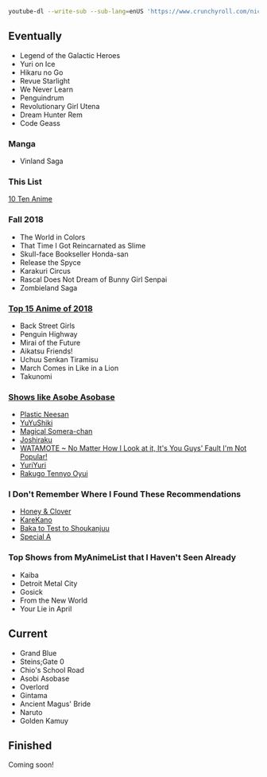 
```bash
youtube-dl --write-sub --sub-lang=enUS 'https://www.crunchyroll.com/nichijou-my-ordinary-life'
```

## Eventually

- Legend of the Galactic Heroes
- Yuri on Ice
- Hikaru no Go
- Revue Starlight
- We Never Learn
- Penguindrum
- Revolutionary Girl Utena
- Dream Hunter Rem
- Code Geass

### Manga

- Vinland Saga


### This List

[10 Ten Anime](https://www.reddit.com/r/Animesuggest/comments/a6fn6a/give_me_your_1010_anime/)

### Fall 2018

- The World in Colors
- That Time I Got Reincarnated as Slime
- Skull-face Bookseller Honda-san
- Release the Spyce
- Karakuri Circus
- Rascal Does Not Dream of Bunny Girl Senpai
- Zombieland Saga

### [Top 15 Anime of 2018](https://www.youtube.com/watch?v=vhSD5-CU42Q)
- Back Street Girls
- Penguin Highway
- Mirai of the Future
- Aikatsu Friends!
- Uchuu Senkan Tiramisu
- March Comes in Like in a Lion
- Takunomi

### [Shows like Asobe Asobase](https://www.reddit.com/r/AsobiAsobase/comments/9m31h8/similar_shows/)

- [Plastic Neesan](https://myanimelist.net/anime/10711/Plastic_Neesan)
- [YuYuShiki](https://www.crunchyroll.com/yuyushiki)
- [Magical Somera-chan](https://www.crunchyroll.com/magical-somera-chan)
- [Joshiraku](https://myanimelist.net/anime/12679/Joshiraku)
- [WATAMOTE ~ No Matter How I Look at it, It's You Guys' Fault I'm Not Popular!](https://www.crunchyroll.com/watamote-no-matter-how-i-look-at-it-its-you-guys-fault-im-not-popular)
- [YuriYuri](https://www.crunchyroll.com/yuruyuri)
- [Rakugo Tennyo Oyui](https://myanimelist.net/anime/2244/Rakugo_Tennyo_Oyui)

### I Don't Remember Where I Found These Recommendations

- [Honey & Clover](https://anilist.co/anime/16/Hachimitsu-to-Clover/)
- [KareKano](https://anilist.co/anime/145/Kareshi-Kanojo-no-Jijou/)
- [Baka to Test to Shoukanjuu](https://anilist.co/anime/6347/Baka-to-Test-to-Shoukanjuu/)
- [Special A](https://anilist.co/anime/3470/Special-A/)

### Top Shows from MyAnimeList that I Haven't Seen Already

- Kaiba
- Detroit Metal City
- Gosick
- From the New World
- Your Lie in April

## Current

- Grand Blue
- Steins;Gate 0
- Chio's School Road
- Asobi Asobase
- Overlord
- Gintama
- Ancient Magus' Bride
- Naruto
- Golden Kamuy

## Finished

Coming soon!
